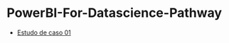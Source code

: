 # PowerBI-For-Datascience-Pathway

* [Estudo de caso 01](https://github.com/Collumbus/PowerBI-For-Datascience-Pathway/tree/master/Estudo_de_caso_01)